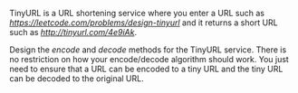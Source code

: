 TinyURL is a URL shortening service where you enter a URL such as *https://leetcode.com/problems/design-tinyurl* and it returns a short URL such as *http://tinyurl.com/4e9iAk*.

Design the *encode* and *decode* methods for the TinyURL service. There is no restriction on how your encode/decode algorithm should work. You just need to ensure that a URL can be encoded to a tiny URL and the tiny URL can be decoded to the original URL.